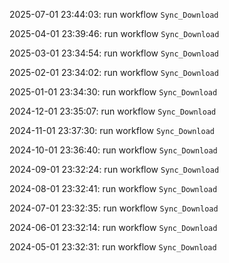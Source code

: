 2025-07-01 23:44:03: run workflow `Sync_Download` 

2025-04-01 23:39:46: run workflow `Sync_Download` 

2025-03-01 23:34:54: run workflow `Sync_Download` 

2025-02-01 23:34:02: run workflow `Sync_Download` 

2025-01-01 23:34:30: run workflow `Sync_Download` 

2024-12-01 23:35:07: run workflow `Sync_Download` 

2024-11-01 23:37:30: run workflow `Sync_Download` 

2024-10-01 23:36:40: run workflow `Sync_Download` 

2024-09-01 23:32:24: run workflow `Sync_Download` 

2024-08-01 23:32:41: run workflow `Sync_Download` 

2024-07-01 23:32:35: run workflow `Sync_Download` 

2024-06-01 23:32:14: run workflow `Sync_Download` 

2024-05-01 23:32:31: run workflow `Sync_Download` 


